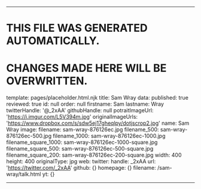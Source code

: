 ----

# THIS FILE WAS GENERATED AUTOMATICALLY.
# CHANGES MADE HERE WILL BE OVERWRITTEN.

template: pages/placeholder.html.njk
title: Sam Wray
data:
  published: true
  reviewed: true
  id: null
  order: null
  firstname: Sam
  lastname: Wray
  twitterHandle: '@_2xAA'
  githubHandle: null
  potraitImageUrl: 'https://i.imgur.com/L5V394m.jpg'
  originalImageUrls: 'https://www.dropbox.com/s/sdw5ej17gheqlpy/dotjscrop2.jpg'
  name: Sam Wray
  image:
    filename: sam-wray-876126ec.jpg
    filename_500: sam-wray-876126ec-500.jpg
    filename_1000: sam-wray-876126ec-1000.jpg
    filename_square_1000: sam-wray-876126ec-1000-square.jpg
    filename_square_500: sam-wray-876126ec-500-square.jpg
    filename_square_200: sam-wray-876126ec-200-square.jpg
    width: 400
    height: 400
    originalType: jpg
  web:
    twitter:
      handle: _2xAA
      url: 'https://twitter.com/_2xAA'
    github: {}
    homepage: {}
filename: /sam-wray/talk.html
yt: {}

----

 